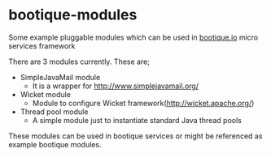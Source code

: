 # bootique-modules
Some example pluggable modules which can be used in [bootique.io](http://bootique.io) micro services framework

There are 3 modules currently. These are;
* SimpleJavaMail module 
  - It is a wrapper for http://www.simplejavamail.org/
* Wicket module
  - Module to configure Wicket framework(http://wicket.apache.org/)
* Thread pool module
  - A simple module just to instantiate standard Java thread pools

These modules can be used in bootique services or might be referenced as example bootique modules.
